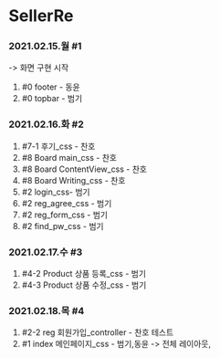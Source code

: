 # SellerRe

### 2021.02.15.월 #1
-> 화면 구현 시작
1. #0 footer - 동윤
2. #0 topbar - 범기

### 2021.02.16.화 #2
1. #7-1 후기_css - 찬호
2. #8 Board main_css - 찬호
3. #8 Board ContentView_css - 찬호
4. #8 Board Writing_css - 찬호
5. #2 login_css- 범기
6. #2 reg_agree_css - 범기
7. #2 reg_form_css - 범기
8. #2 find_pw_css - 범기


### 2021.02.17.수 #3
1. #4-2 Product 상품 등록_css - 범기
2. #4-3 Product 상품 수정_css - 범기

### 2021.02.18.목 #4
1. #2-2 reg 회원가입_controller - 찬호 테스트
2. #1 index 메인페이지_css - 범기,동윤 -> 전체 레이아웃, 
